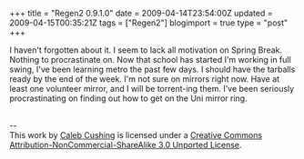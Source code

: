 +++
title = "Regen2 0.9.1.0"
date = 2009-04-14T23:54:00Z
updated = 2009-04-15T00:35:21Z
tags = ["Regen2"]
blogimport = true 
type = "post"
+++

I haven't forgotten about it. I seem to lack all motivation on Spring Break. Nothing to procrastinate on. Now that school has started I'm working in full swing, I've been learning metro the past few days. I should have the tarballs ready by the end of the week. I'm not sure on mirrors right now. Have at least one volunteer mirror, and I will be torrent-ing them. I've been seriously procrastinating on finding out how to get on the Uni mirror ring.<div class="blogger-post-footer"><br />--<br />
This <span xmlns:dc="http://purl.org/dc/elements/1.1/" href="http://purl.org/dc/dcmitype/Text" rel="dc:type">work</span> by <a xmlns:cc="http://creativecommons.org/ns#" href="http://www.xenoterracide.com" property="cc:attributionName" rel="cc:attributionURL">Caleb Cushing</a> is licensed under a <a rel="license" href="http://creativecommons.org/licenses/by-nc-sa/3.0/">Creative Commons Attribution-NonCommercial-ShareAlike 3.0 Unported License</a>.</div>
